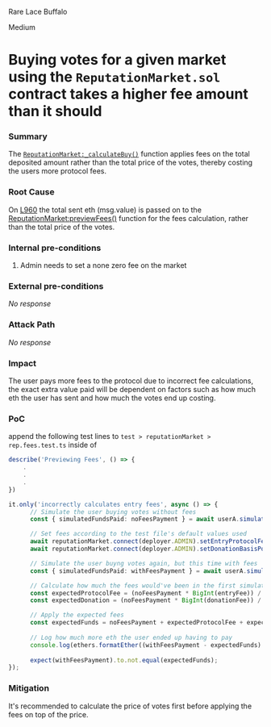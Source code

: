 Rare Lace Buffalo

Medium

# Buying votes for a given market using the `ReputationMarket.sol` contract takes a higher fee amount than it should

### Summary

The [`ReputationMarket:_calculateBuy()`](https://github.com/sherlock-audit/2024-11-ethos-network-ii/blob/57c02df7c56f0b18c681a89ebccc28c86c72d8d8/ethos/packages/contracts/contracts/ReputationMarket.sol#L942) function applies fees on the total deposited amount rather than the total price of the votes, thereby costing the users more protocol fees.

### Root Cause

On [L960](https://github.com/sherlock-audit/2024-11-ethos-network-ii/blob/57c02df7c56f0b18c681a89ebccc28c86c72d8d8/ethos/packages/contracts/contracts/ReputationMarket.sol#L960) the total sent eth (msg.value) is passed on to the [ReputationMarket:previewFees()](https://github.com/sherlock-audit/2024-11-ethos-network-ii/blob/57c02df7c56f0b18c681a89ebccc28c86c72d8d8/ethos/packages/contracts/contracts/ReputationMarket.sol#L1141) function for the fees calculation, rather than the total price of the votes.

### Internal pre-conditions

1. Admin needs to set a none zero fee on the market

### External pre-conditions

_No response_

### Attack Path

_No response_

### Impact

The user pays more fees to the protocol due to incorrect fee calculations, the exact extra value paid will be dependent on factors such as how much eth the user has sent and how much the votes end up costing.

### PoC

append the following test lines to `test > reputationMarket > rep.fees.test.ts` inside of
```typescript
describe('Previewing Fees', () => {
    .
    .
    .
})
```

```typescript
it.only('incorrectly calculates entry fees', async () => {
      // Simulate the user buying votes without fees
      const { simulatedFundsPaid: noFeesPayment } = await userA.simulateBuy();

      // Set fees according to the test file's default values used
      await reputationMarket.connect(deployer.ADMIN).setEntryProtocolFeeBasisPoints(entryFee);
      await reputationMarket.connect(deployer.ADMIN).setDonationBasisPoints(donationFee);

      // Simulate the user buyng votes again, but this time with fees
      const { simulatedFundsPaid: withFeesPayment } = await userA.simulateBuy();

      // Calculate how much the fees would've been in the first simulate buy, using the same formula as the protocol
      const expectedProtocolFee = (noFeesPayment * BigInt(entryFee)) / BASIS_POINTS;
      const expectedDonation = (noFeesPayment * BigInt(donationFee)) / BASIS_POINTS;

      // Apply the expected fees
      const expectedFunds = noFeesPayment + expectedProtocolFee + expectedDonation;
      
      // Log how much more eth the user ended up having to pay
      console.log(ethers.formatEther((withFeesPayment - expectedFunds).toString()));
      
      expect(withFeesPayment).to.not.equal(expectedFunds);
});
```

### Mitigation

It's recommended to calculate the price of votes first before applying the fees on top of the price.